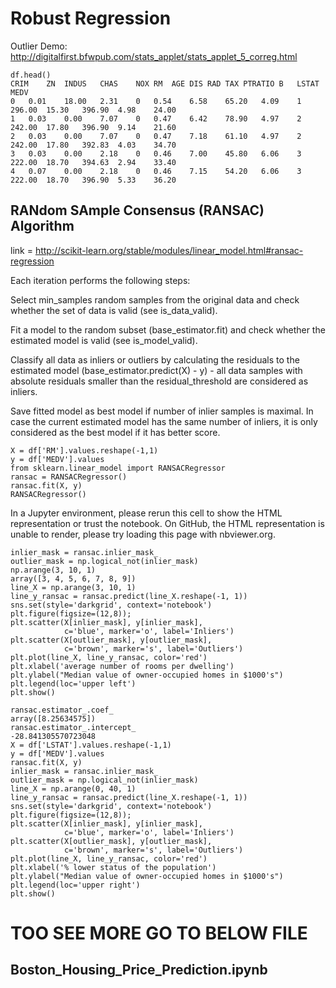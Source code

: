 # Robust Regression
Outlier Demo: http://digitalfirst.bfwpub.com/stats_applet/stats_applet_5_correg.html
```
df.head()
CRIM	ZN	INDUS	CHAS	NOX	RM	AGE	DIS	RAD	TAX	PTRATIO	B	LSTAT	MEDV
0	0.01	18.00	2.31	0	0.54	6.58	65.20	4.09	1	296.00	15.30	396.90	4.98	24.00
1	0.03	0.00	7.07	0	0.47	6.42	78.90	4.97	2	242.00	17.80	396.90	9.14	21.60
2	0.03	0.00	7.07	0	0.47	7.18	61.10	4.97	2	242.00	17.80	392.83	4.03	34.70
3	0.03	0.00	2.18	0	0.46	7.00	45.80	6.06	3	222.00	18.70	394.63	2.94	33.40
4	0.07	0.00	2.18	0	0.46	7.15	54.20	6.06	3	222.00	18.70	396.90	5.33	36.20
```
## RANdom SAmple Consensus (RANSAC) Algorithm
link = http://scikit-learn.org/stable/modules/linear_model.html#ransac-regression

Each iteration performs the following steps:

Select min_samples random samples from the original data and check whether the set of data is valid (see is_data_valid).

Fit a model to the random subset (base_estimator.fit) and check whether the estimated model is valid (see is_model_valid).

Classify all data as inliers or outliers by calculating the residuals to the estimated model (base_estimator.predict(X) - y) - all data samples with absolute residuals smaller than the residual_threshold are considered as inliers.

Save fitted model as best model if number of inlier samples is maximal. In case the current estimated model has the same number of inliers, it is only considered as the best model if it has better score.
```
X = df['RM'].values.reshape(-1,1)
y = df['MEDV'].values
from sklearn.linear_model import RANSACRegressor
ransac = RANSACRegressor()
ransac.fit(X, y)
RANSACRegressor()
```
In a Jupyter environment, please rerun this cell to show the HTML representation or trust the notebook.
On GitHub, the HTML representation is unable to render, please try loading this page with nbviewer.org.
```
inlier_mask = ransac.inlier_mask_
outlier_mask = np.logical_not(inlier_mask)
np.arange(3, 10, 1)
array([3, 4, 5, 6, 7, 8, 9])
line_X = np.arange(3, 10, 1)
line_y_ransac = ransac.predict(line_X.reshape(-1, 1))
sns.set(style='darkgrid', context='notebook')
plt.figure(figsize=(12,8));
plt.scatter(X[inlier_mask], y[inlier_mask],
            c='blue', marker='o', label='Inliers')
plt.scatter(X[outlier_mask], y[outlier_mask],
            c='brown', marker='s', label='Outliers')
plt.plot(line_X, line_y_ransac, color='red')
plt.xlabel('average number of rooms per dwelling')
plt.ylabel("Median value of owner-occupied homes in $1000's")
plt.legend(loc='upper left')
plt.show()
```
```
ransac.estimator_.coef_
array([8.25634575])
ransac.estimator_.intercept_
-28.841305570723048
X = df['LSTAT'].values.reshape(-1,1)
y = df['MEDV'].values
ransac.fit(X, y)
inlier_mask = ransac.inlier_mask_
outlier_mask = np.logical_not(inlier_mask)
line_X = np.arange(0, 40, 1)
line_y_ransac = ransac.predict(line_X.reshape(-1, 1))
sns.set(style='darkgrid', context='notebook')
plt.figure(figsize=(12,8));
plt.scatter(X[inlier_mask], y[inlier_mask],
            c='blue', marker='o', label='Inliers')
plt.scatter(X[outlier_mask], y[outlier_mask],
            c='brown', marker='s', label='Outliers')
plt.plot(line_X, line_y_ransac, color='red')
plt.xlabel('% lower status of the population')
plt.ylabel("Median value of owner-occupied homes in $1000's")
plt.legend(loc='upper right')
plt.show()
```
# TOO SEE MORE GO TO BELOW FILE
## Boston_Housing_Price_Prediction.ipynb
